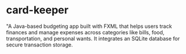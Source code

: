 # card-keeper
"A Java-based budgeting app built with FXML that helps users track finances and manage expenses across categories like bills, food, transportation, and personal wants. It integrates an SQLite database for secure transaction storage.
